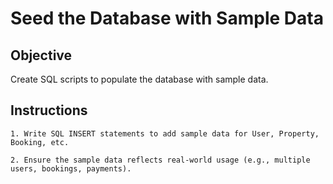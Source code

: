 # Seed the Database with Sample Data

## Objective

 Create SQL scripts to populate the database with sample data.

## Instructions

    1. Write SQL INSERT statements to add sample data for User, Property, Booking, etc.

    2. Ensure the sample data reflects real-world usage (e.g., multiple users, bookings, payments).
